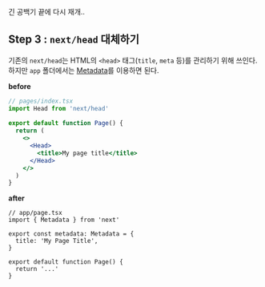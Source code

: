 긴 공백기 끝에 다시 재개..

## Step 3 : `next/head` 대체하기

기존의 `next/head`는 HTML의 `<head>` 태그(`title`, `meta` 등)를 관리하기 위해 쓰인다. 하지만 `app` 폴더에서는 [Metadata](https://nextjs.org/docs/app/building-your-application/optimizing/metadata)를 이용하면 된다.


**before**
```jsx
// pages/index.tsx
import Head from 'next/head'
 
export default function Page() {
  return (
    <>
      <Head>
        <title>My page title</title>
      </Head>
    </>
  )
}
```

**after**
```tsx
// app/page.tsx
import { Metadata } from 'next'
 
export const metadata: Metadata = {
  title: 'My Page Title',
}
 
export default function Page() {
  return '...'
}
```